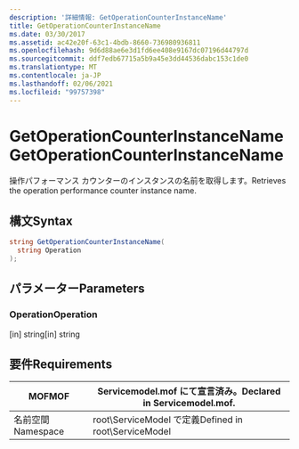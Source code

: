 ```yaml
---
description: '詳細情報: GetOperationCounterInstanceName'
title: GetOperationCounterInstanceName
ms.date: 03/30/2017
ms.assetid: ac42e20f-63c1-4bdb-8660-736980936811
ms.openlocfilehash: 9d6d88ae6e3d1fd6ee408e9167dc07196d44797d
ms.sourcegitcommit: ddf7edb67715a5b9a45e3dd44536dabc153c1de0
ms.translationtype: MT
ms.contentlocale: ja-JP
ms.lasthandoff: 02/06/2021
ms.locfileid: "99757398"
---
```

# <a name="getoperationcounterinstancename"></a><span data-ttu-id="03103-103">GetOperationCounterInstanceName</span><span class="sxs-lookup"><span data-stu-id="03103-103">GetOperationCounterInstanceName</span></span>

<span data-ttu-id="03103-104">操作パフォーマンス カウンターのインスタンスの名前を取得します。</span><span class="sxs-lookup"><span data-stu-id="03103-104">Retrieves the operation performance counter instance name.</span></span>  
  
## <a name="syntax"></a><span data-ttu-id="03103-105">構文</span><span class="sxs-lookup"><span data-stu-id="03103-105">Syntax</span></span>  
  
```csharp
string GetOperationCounterInstanceName(  
  string Operation  
);  
```  
  
## <a name="parameters"></a><span data-ttu-id="03103-106">パラメーター</span><span class="sxs-lookup"><span data-stu-id="03103-106">Parameters</span></span>  
  
### <a name="operation"></a><span data-ttu-id="03103-107">Operation</span><span class="sxs-lookup"><span data-stu-id="03103-107">Operation</span></span>  

 <span data-ttu-id="03103-108">[in] string</span><span class="sxs-lookup"><span data-stu-id="03103-108">[in] string</span></span>  
  
## <a name="requirements"></a><span data-ttu-id="03103-109">要件</span><span class="sxs-lookup"><span data-stu-id="03103-109">Requirements</span></span>  
  
|<span data-ttu-id="03103-110">MOF</span><span class="sxs-lookup"><span data-stu-id="03103-110">MOF</span></span>|<span data-ttu-id="03103-111">Servicemodel.mof にて宣言済み。</span><span class="sxs-lookup"><span data-stu-id="03103-111">Declared in Servicemodel.mof.</span></span>|  
|---------|-----------------------------------|  
|<span data-ttu-id="03103-112">名前空間</span><span class="sxs-lookup"><span data-stu-id="03103-112">Namespace</span></span>|<span data-ttu-id="03103-113">root\ServiceModel で定義</span><span class="sxs-lookup"><span data-stu-id="03103-113">Defined in root\ServiceModel</span></span>|
